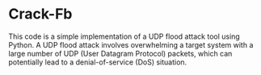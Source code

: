 # Crack-Fb
This code is a simple implementation of a UDP flood attack tool using Python. A UDP flood attack involves overwhelming a target system with a large number of UDP (User Datagram Protocol) packets, which can potentially lead to a denial-of-service (DoS) situation.
